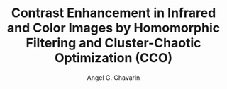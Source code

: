 ---
paperId: 45
author: Angel G. Chavarin
publicationauthor: Chavarin, A. G.
title: Contrast Enhancement in Infrared and Color Images by Homomorphic Filtering and Cluster-Chaotic Optimization (CCO)
pdf: Angel_Chavarin.pdf
poster: Angel_Chavarin.png
alt: --
type: Poster
topic: Image and video synthesis and generation
subtopic: Optimization Methods
link: https://research.latinxinai.org/papers/neurips/2023/pdf/Angel_Chavarin.pdf
conference: cvpr
year: 2023
tags: cvpr-2023-ea-pp
location: Vancouver, Canada
---